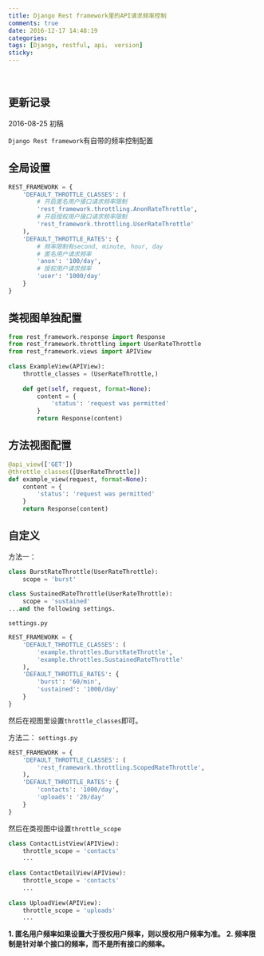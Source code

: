 ```yaml
---
title: Django Rest framework里的API请求频率控制
comments: true
date: 2016-12-17 14:48:19
categories:
tags: [Django, restful, api， version]
sticky:
---
```

<br />
<!--more-->

## 更新记录
2016-08-25 初稿

`Django Rest framework`有自带的频率控制配置
## 全局设置
```python
REST_FRAMEWORK = {
    'DEFAULT_THROTTLE_CLASSES': (
        # 开启匿名用户接口请求频率限制
        'rest_framework.throttling.AnonRateThrottle',
        # 开启授权用户接口请求频率限制
        'rest_framework.throttling.UserRateThrottle'
    ),
    'DEFAULT_THROTTLE_RATES': {
        # 频率限制有second, minute, hour, day
        # 匿名用户请求频率
        'anon': '100/day',
        # 授权用户请求频率
        'user': '1000/day'
    }
}
```

## 类视图单独配置
```python
from rest_framework.response import Response
from rest_framework.throttling import UserRateThrottle
from rest_framework.views import APIView
 
class ExampleView(APIView):
    throttle_classes = (UserRateThrottle,)
 
    def get(self, request, format=None):
        content = {
            'status': 'request was permitted'
        }
        return Response(content)
```

## 方法视图配置
```python
@api_view(['GET'])
@throttle_classes([UserRateThrottle])
def example_view(request, format=None):
    content = {
        'status': 'request was permitted'
    }
    return Response(content)
```

## 自定义
方法一：
```python
class BurstRateThrottle(UserRateThrottle):
    scope = 'burst'
 
class SustainedRateThrottle(UserRateThrottle):
    scope = 'sustained'
...and the following settings.
```

`settings.py`
```python
REST_FRAMEWORK = {
    'DEFAULT_THROTTLE_CLASSES': (
        'example.throttles.BurstRateThrottle',
        'example.throttles.SustainedRateThrottle'
    ),
    'DEFAULT_THROTTLE_RATES': {
        'burst': '60/min',
        'sustained': '1000/day'
    }
}
```
然后在视图里设置`throttle_classes`即可。

方法二：
`settings.py`
```python
REST_FRAMEWORK = {
    'DEFAULT_THROTTLE_CLASSES': (
        'rest_framework.throttling.ScopedRateThrottle',
    ),
    'DEFAULT_THROTTLE_RATES': {
        'contacts': '1000/day',
        'uploads': '20/day'
    }
}
```
然后在类视图中设置`throttle_scope `
```python
class ContactListView(APIView):
    throttle_scope = 'contacts'
    ...
 
class ContactDetailView(APIView):
    throttle_scope = 'contacts'
    ...
 
class UploadView(APIView):
    throttle_scope = 'uploads'
    ...
```


**1. 匿名用户频率如果设置大于授权用户频率，则以授权用户频率为准。**
**2. 频率限制是针对单个接口的频率，而不是所有接口的频率。**

